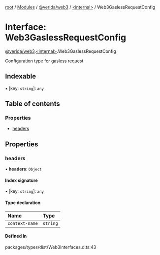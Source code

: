 [root](../README.md) / [Modules](../modules.md) / [@verida/web3](../modules/verida_web3.md) / [<internal\>](../modules/verida_web3._internal_.md) / Web3GaslessRequestConfig

# Interface: Web3GaslessRequestConfig

[@verida/web3](../modules/verida_web3.md).[<internal\>](../modules/verida_web3._internal_.md).Web3GaslessRequestConfig

Configuration type for gasless request

## Indexable

▪ [key: `string`]: `any`

## Table of contents

### Properties

- [headers](verida_web3._internal_.Web3GaslessRequestConfig.md#headers)

## Properties

### headers

• **headers**: `Object`

#### Index signature

▪ [key: `string`]: `any`

#### Type declaration

| Name | Type |
| :------ | :------ |
| `context-name` | `string` |

#### Defined in

packages/types/dist/Web3Interfaces.d.ts:43
